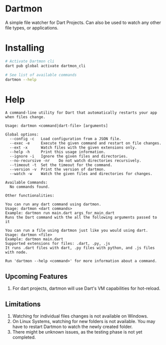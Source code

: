 # Dartmon

A simple file watcher for Dart Projects. Can also be used to watch any other file types, or applications.

# Installing

```sh
# Activate Dartmon cli
dart pub global activate dartmon_cli

# See list of available commands
dartmon --help
```

# Help

```
A command-line utility for Dart that automatically restarts your app when files change.

Usage: dartmon <command|dart-file> [arguments]

Global options:
  --config -c   Load configuration from a JSON file.
  --exec -e     Execute the given command and restart on file changes.        
  --ext -x      Watch files with the given extensions only.
  --help -h     Print this usage information.
  --ignore -i   Ignore the given files and directories.
  --no-recursive -nr    Do not watch directories recursively.
  --timeout -t  Set the timeout for the command.
  --version -v  Print the version of dartmon.
  --watch -w    Watch the given files and directories for changes.

Available Commands:
  No commands found.

Other functionalities:

You can run any dart command using dartmon.
Usage: dartmon <dart commands>
Example: dartmon run main.dart args_for_main_dart
Runs the Dart command with the all the following arguments passed to it       

You can run a file using dartmon just like you would using dart.
Usage: dartmon <file>
Example: dartmon main.dart
Supported extensions for files: .dart, .py, .js
It runs .dart files with dart, .py files with python, and .js files with node.

Run 'dartmon --help <command>' for more information about a command.
```

## Upcoming Features

1. For dart projects, dartmon will use Dart's VM capabilities for hot-reload.

## Limitations

1. Watching for individual files changes is not available on Windows.
2. On Linux Systems, watching for new folders is not available. You may have to restart Dartmon to watch the newly created folder.
3. There might be unknown issues, as the testing phase is not yet completed.
